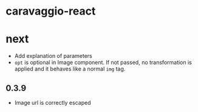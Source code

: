 # caravaggio-react

# next

  - Add explanation of parameters
  - `opt` is optional in Image component. If not passed, no transformation is applied and it behaves
    like a normal `img` tag.


## 0.3.9

  - Image url is correctly escaped
